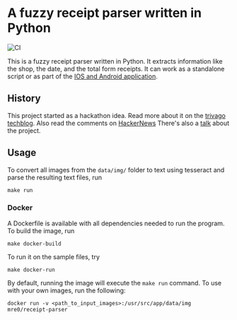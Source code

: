 # A fuzzy receipt parser written in Python  

![CI](https://github.com/mre/receipt-parser/workflows/CI/badge.svg)
  
This is a fuzzy receipt parser written in Python. 
It extracts information like the shop, the date, and the total form receipts.
It can work as a standalone script or as part of the [IOS and Android application](https://github.com/ReceiptManager/Application).

## History

This project started as a hackathon idea. Read more about it on the [trivago techblog](http://tech.trivago.com/2015/10/06/python_receipt_parser/).
Also read the comments on [HackerNews](https://news.ycombinator.com/item?id=10338199)
There's also a [talk](https://www.youtube.com/watch?v=TuDeUsIlJz4) about the project.

## Usage

To convert all images from the `data/img/` folder to text using tesseract and parse the resulting text files, run

```
make run
```

### Docker

A Dockerfile is available with all dependencies needed to run the program.  
To build the image, run

```
make docker-build
```

To run it on the sample files, try

```
make docker-run
```

By default, running the image will execute the `make run` command. To use with your own images, run the following:

```
docker run -v <path_to_input_images>:/usr/src/app/data/img mre0/receipt-parser
```
